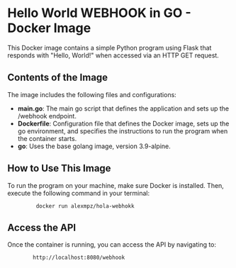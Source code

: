 # Hello World WEBHOOK in GO - Docker Image

This Docker image contains a simple Python program using Flask that responds with "Hello, World!" when accessed via an HTTP GET request.

## Contents of the Image

The image includes the following files and configurations:

- **main.go**: The main go script that defines the  application and sets up the /webhook endpoint.
- **Dockerfile**: Configuration file that defines the Docker image, sets up the go environment, and specifies the instructions to run the program when the container starts.
- **go**: Uses the base golang image, version 3.9-alpine.

## How to Use This Image

To run the program on your machine, make sure Docker is installed. Then, execute the following command in your terminal:


             docker run alexmpz/hola-webhokk


## Access the API
Once the container is running, you can access the API by navigating to:


            http://localhost:8080/webhook